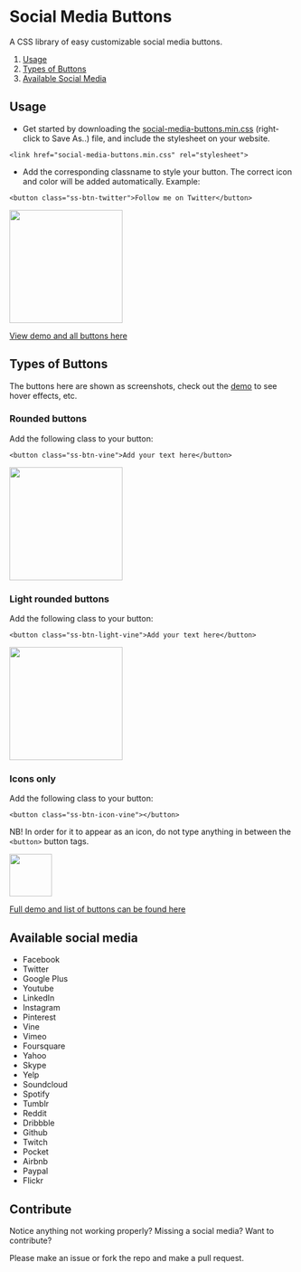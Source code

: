 # Social Media Buttons
A CSS library of easy customizable social media buttons.

1. [Usage](#usage)
2. [Types of Buttons](#buttons)
3. [Available Social Media](#social-media)

## <a id="usage"></a>Usage

* Get started by downloading the [social-media-buttons.min.css](https://raw.githubusercontent.com/marijohannessen/social-media-buttons/master/source/social-media-buttons.min.css) (right-click to Save As..) file, and include the stylesheet on your website.

```<link href="social-media-buttons.min.css" rel="stylesheet">```

* Add the corresponding classname to style your button. The correct icon and color will be added automatically. Example:

```<button class="ss-btn-twitter">Follow me on Twitter</button>```

<img src="https://github.com/marijohannessen/social-media-buttons/blob/master/images/twitter-button.png" width="200px" />

[View demo and all buttons here](http://marijohannessen.github.io/social-media-buttons/)

## <a id="buttons"></a>Types of Buttons
The buttons here are shown as screenshots, check out the [demo](http://marijohannessen.github.io/social-media-buttons/) to see hover effects, etc.

### Rounded buttons

Add the following class to your button:

```<button class="ss-btn-vine">Add your text here</button>```

<img src="https://github.com/marijohannessen/social-media-buttons/blob/master/images/vine-button.png" width="200px" />

### Light rounded buttons

Add the following class to your button:

```<button class="ss-btn-light-vine">Add your text here</button>```

<img src="https://github.com/marijohannessen/social-media-buttons/blob/master/images/vine-light.png" width="200px" />

### Icons only

Add the following class to your button:

```<button class="ss-btn-icon-vine"></button>```

NB! In order for it to appear as an icon, do not type anything in between the ```<button>``` button tags.

<img src="https://github.com/marijohannessen/social-media-buttons/blob/master/images/vine-icon.png" width="75px" />

[Full demo and list of buttons can be found here](http://marijohannessen.github.io/social-media-buttons/)

## <a id="social-media"></a>Available social media

- Facebook
- Twitter
- Google Plus
- Youtube
- LinkedIn
- Instagram
- Pinterest
- Vine
- Vimeo
- Foursquare
- Yahoo
- Skype
- Yelp
- Soundcloud
- Spotify
- Tumblr
- Reddit
- Dribbble
- Github
- Twitch
- Pocket
- Airbnb
- Paypal
- Flickr

## Contribute

Notice anything not working properly? Missing a social media? Want to contribute?

Please make an issue or fork the repo and make a pull request.
